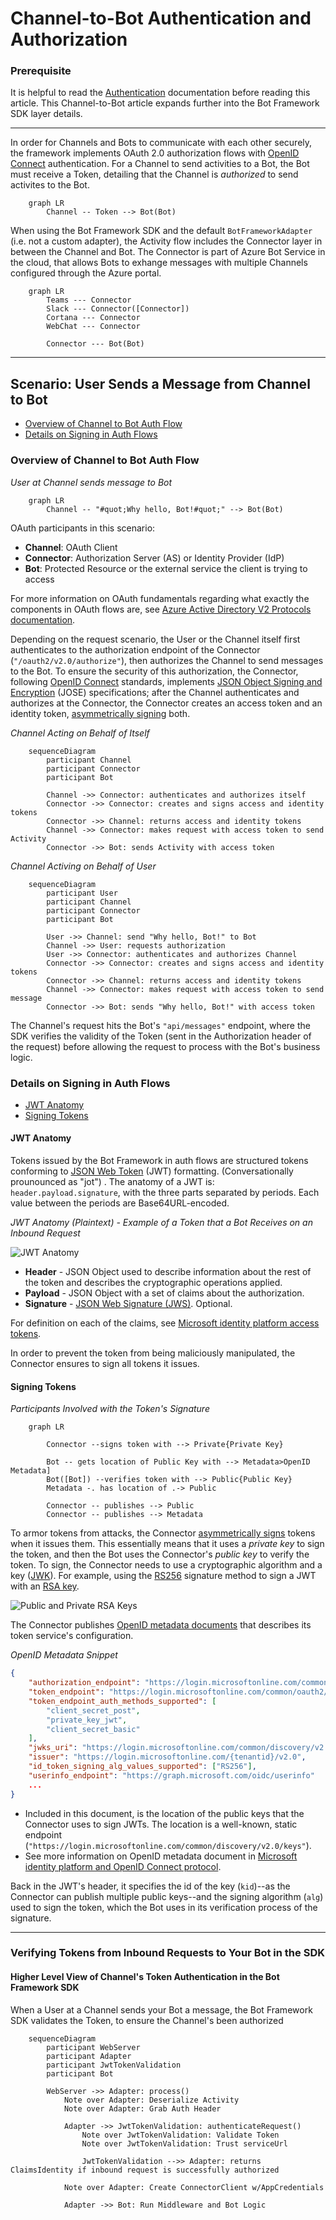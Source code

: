 # Channel-to-Bot Authentication and Authorization

### Prerequisite
It is helpful to read the [Authentication](https://docs.microsoft.com/en-us/azure/bot-service/rest-api/bot-framework-rest-connector-authentication?view=azure-bot-service-3.0#connector-to-bot) documentation before reading this article. This Channel-to-Bot article expands further into the Bot Framework SDK layer details.

___

In order for Channels and Bots to communicate with each other securely, the framework implements OAuth 2.0 authorization flows with [OpenID Connect](https://openid.net/connect/) authentication. For a Channel to send activities to a Bot, the Bot must receive a Token, detailing that the Channel is *authorized* to send activites to the Bot.

```mermaid
    graph LR
        Channel -- Token --> Bot(Bot)
```

When using the Bot Framework SDK and the default `BotFrameworkAdapter` (i.e. not a custom adapter), the Activity flow includes the Connector layer in between the Channel and Bot. The Connector is part of Azure Bot Service in the cloud, that allows Bots to exhange messages with multiple Channels configured through the Azure portal.

```mermaid
    graph LR
        Teams --- Connector
        Slack --- Connector([Connector])
        Cortana --- Connector
        WebChat --- Connector

        Connector --- Bot(Bot)
```
___

## **Scenario: User Sends a Message from Channel to Bot**

- [Overview of Channel to Bot Auth Flow](#overview-of-channel-to-bot-auth-flow)
- [Details on Signing in Auth Flows](#details-on-signing-in-auth-flows)

### **Overview of Channel to Bot Auth Flow**

*User at Channel sends message to Bot*
```mermaid
    graph LR
        Channel -- "#quot;Why hello, Bot!#quot;" --> Bot(Bot)
```
OAuth participants in this scenario:
- **Channel**: OAuth Client
- **Connector**: Authorization Server (AS) or Identity Provider (IdP)
- **Bot**: Protected Resource or the external service the client is trying to access

For more information on OAuth fundamentals regarding what exactly the components in OAuth flows are, see [Azure Active Directory V2 Protocols documentation](https://docs.microsoft.com/en-us/azure/active-directory/develop/active-directory-v2-protocols).

Depending on the request scenario, the User or the Channel itself first authenticates to the authorization endpoint of the Connector (`"/oauth2/v2.0/authorize"`), then authorizes the Channel to send messages to the Bot. To ensure the security of this authorization, the Connector, following [OpenID Connect](https://openid.net/connect/) standards, implements [JSON Object Signing and Encryption](https://www.iana.org/assignments/jose/jose.xhtml) (JOSE) specifications; after the Channel authenticates and authorizes at the Connector, the Connector creates an access token and an identity token, [asymmetrically signing](https://openid.net/specs/openid-connect-core-1_0.html#Signing) both. 

*Channel Acting on Behalf of Itself*
```mermaid
    sequenceDiagram
        participant Channel
        participant Connector
        participant Bot

        Channel ->> Connector: authenticates and authorizes itself
        Connector ->> Connector: creates and signs access and identity tokens
        Connector ->> Channel: returns access and identity tokens
        Channel ->> Connector: makes request with access token to send Activity
        Connector ->> Bot: sends Activity with access token

```

*Channel Activing on Behalf of User*
```mermaid
    sequenceDiagram
        participant User
        participant Channel
        participant Connector
        participant Bot

        User ->> Channel: send "Why hello, Bot!" to Bot
        Channel ->> User: requests authorization
        User ->> Connector: authenticates and authorizes Channel
        Connector ->> Connector: creates and signs access and identity tokens
        Connector ->> Channel: returns access and identity tokens
        Channel ->> Connector: makes request with access token to send message
        Connector ->> Bot: sends "Why hello, Bot!" with access token
```

The Channel's request hits the Bot's `"api/messages"` endpoint, where the SDK verifies the validity of the Token (sent in the Authorization header of the request) before allowing the request to process with the Bot's business logic. 

### **Details on Signing in Auth Flows**
- [JWT Anatomy](#jwt-anatomy)
- [Signing Tokens](#signing-tokens)

#### **JWT Anatomy**
Tokens issued by the Bot Framework in auth flows are structured tokens conforming to [JSON Web Token](https://tools.ietf.org/html/rfc7519) (JWT) formatting. (Conversationally prounounced as "jot") . The anatomy of a JWT is: `header.payload.signature`, with the three parts separated by periods. Each value between the periods are Base64URL-encoded. 

*JWT Anatomy (Plaintext) - Example of a Token that a Bot Receives on an Inbound Request*

![JWT Anatomy](./JwtAnatomy.png "JWT Anatomy")

- **Header** - JSON Object used to describe information about the rest of the token and describes the cryptographic operations applied.
- **Payload** - JSON Object with a set of claims about the authorization.
- **Signature** - [JSON Web Signature (JWS)](https://tools.ietf.org/html/draft-jones-json-web-signature-04). Optional.

For definition on each of the claims, see [Microsoft identity platform access tokens](https://docs.microsoft.com/en-us/azure/active-directory/develop/access-tokens).

In order to prevent the token from being maliciously manipulated, the Connector ensures to sign all tokens it issues.

#### **Signing Tokens**

*Participants Involved with the Token's Signature*

```mermaid
    graph LR

        Connector --signs token with --> Private{Private Key}

        Bot -- gets location of Public Key with --> Metadata>OpenID Metadata]
        Bot([Bot]) --verifies token with --> Public{Public Key}
        Metadata -. has location of .-> Public

        Connector -- publishes --> Public
        Connector -- publishes --> Metadata

```

To armor tokens from attacks, the Connector [asymmetrically signs](https://openid.net/specs/openid-connect-core-1_0.html#Signing) tokens when it issues them. This essentially means that it uses a *private key* to sign the token, and then the Bot uses the Connector's *public key* to verify the token. To sign, the Connector needs to use a cryptographic algorithm and a key ([JWK](https://tools.ietf.org/html/rfc7517)). For example, using the [RS256](https://tools.ietf.org/html/rfc7518) signature method to sign a JWT with an [RSA key](https://simple.wikipedia.org/wiki/RSA_algorithm).

![Public and Private RSA Keys](./RsaKeys.png "Public and Private RSA Keys")

The Connector publishes [OpenID metadata documents](https://openid.net/specs/openid-connect-discovery-1_0.html#ProviderMetadata) that describes its token service's configuration. 

*OpenID Metadata Snippet*

```json
{
    "authorization_endpoint": "https://login.microsoftonline.com/common/oauth2/v2.0/authorize",
    "token_endpoint": "https://login.microsoftonline.com/common/oauth2/v2.0/token",
    "token_endpoint_auth_methods_supported": [
        "client_secret_post",
        "private_key_jwt",
        "client_secret_basic"
    ],
    "jwks_uri": "https://login.microsoftonline.com/common/discovery/v2.0/keys",
    "issuer": "https://login.microsoftonline.com/{tenantid}/v2.0",
    "id_token_signing_alg_values_supported": ["RS256"],
    "userinfo_endpoint": "https://graph.microsoft.com/oidc/userinfo"
    ...
}
```

- Included in this document, is the location of the public keys that the Connector uses to sign JWTs. The location is a well-known, static endpoint (`"https://login.microsoftonline.com/common/discovery/v2.0/keys"`). 
- See more information on OpenID metadata document in [Microsoft identity platform and OpenID Connect protocol](https://docs.microsoft.com/en-us/azure/active-directory/develop/v2-protocols-oidc#fetch-the-openid-connect-metadata-document).

Back in the JWT's header, it specifies the id of the key (`kid`)--as the Connector can publish multiple public keys--and the signing algorithm (`alg`) used to sign the token, which the Bot uses in its verification process of the signature.

___

### **Verifying Tokens from Inbound Requests to Your Bot in the SDK**

#### Higher Level View of Channel's Token Authentication in the Bot Framework SDK 
When a User at a Channel sends your Bot a message, the Bot Framework SDK validates the Token, to ensure the Channel's been authorized

```mermaid
    sequenceDiagram
        participant WebServer
        participant Adapter
        participant JwtTokenValidation
        participant Bot

        WebServer ->> Adapter: process()
            Note over Adapter: Deserialize Activity
            Note over Adapter: Grab Auth Header

            Adapter ->> JwtTokenValidation: authenticateRequest()
                Note over JwtTokenValidation: Validate Token
                Note over JwtTokenValidation: Trust serviceUrl
            
                JwtTokenValidation -->> Adapter: returns ClaimsIdentity if inbound request is successfully authorized

            Note over Adapter: Create ConnectorClient w/AppCredentials

            Adapter ->> Bot: Run Middleware and Bot Logic
```
